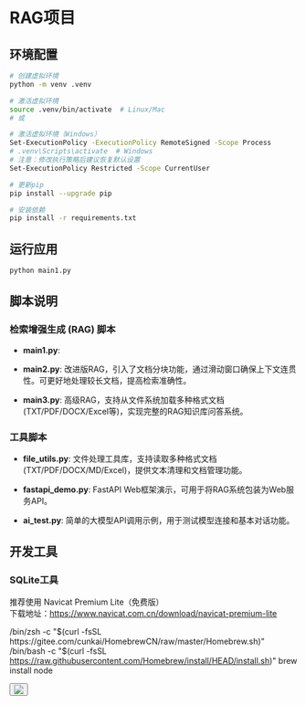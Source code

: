 # RAG项目

## 环境配置

```bash
# 创建虚拟环境
python -m venv .venv

# 激活虚拟环境
source .venv/bin/activate  # Linux/Mac
# 或

# 激活虚拟环境（Windows）
Set-ExecutionPolicy -ExecutionPolicy RemoteSigned -Scope Process
# .venv\Scripts\activate  # Windows
# 注意：修改执行策略后建议恢复默认设置
Set-ExecutionPolicy Restricted -Scope CurrentUser

# 更新pip
pip install --upgrade pip

# 安装依赖
pip install -r requirements.txt
```

## 运行应用

```bash
python main1.py
```

## 脚本说明

### 检索增强生成 (RAG) 脚本

- **main1.py**:  

- **main2.py**: 改进版RAG，引入了文档分块功能，通过滑动窗口确保上下文连贯性。可更好地处理较长文档，提高检索准确性。

- **main3.py**: 高级RAG，支持从文件系统加载多种格式文档(TXT/PDF/DOCX/Excel等)，实现完整的RAG知识库问答系统。

### 工具脚本

- **file_utils.py**: 文件处理工具库，支持读取多种格式文档(TXT/PDF/DOCX/MD/Excel)，提供文本清理和文档管理功能。

- **fastapi_demo.py**: FastAPI Web框架演示，可用于将RAG系统包装为Web服务API。

- **ai_test.py**: 简单的大模型API调用示例，用于测试模型连接和基本对话功能。

## 开发工具

### SQLite工具
推荐使用 Navicat Premium Lite（免费版）  
下载地址：https://www.navicat.com.cn/download/navicat-premium-lite


/bin/zsh -c "$(curl -fsSL https://gitee.com/cunkai/HomebrewCN/raw/master/Homebrew.sh)"
/bin/bash -c "$(curl -fsSL https://raw.githubusercontent.com/Homebrew/install/HEAD/install.sh)"
brew install node

<div class="floating-btn">
      <button v-if="isSidebarCollapsed" class="toggle-btn" @click="switchSidebar">
        <img src="img/sidebar.png" class="slide-switch-icon">
      </button>
    </div>